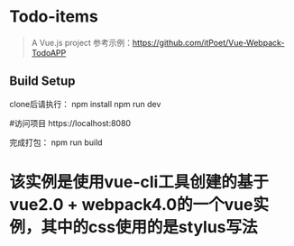 # Todo-items

> A Vue.js project
>参考示例：https://github.com/itPoet/Vue-Webpack-TodoAPP
## Build Setup
clone后请执行：
npm install
npm run dev

#访问项目
https://localhost:8080

完成打包：
npm run build

# 该实例是使用vue-cli工具创建的基于vue2.0 + webpack4.0的一个vue实例，其中的css使用的是stylus写法

